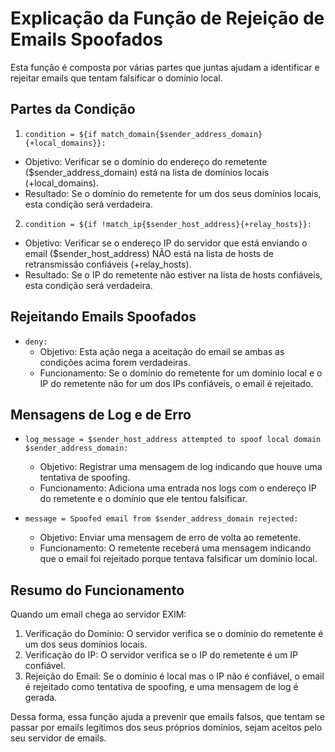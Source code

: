 # Explicação da Função de Rejeição de Emails Spoofados 
Esta função é composta por várias partes que juntas ajudam a identificar e rejeitar emails que tentam falsificar o domínio local.

## Partes da Condição
1. `condition = ${if match_domain{$sender_address_domain}{+local_domains}}:`
+ Objetivo: Verificar se o domínio do endereço do remetente ($sender_address_domain) está na lista de domínios locais (+local_domains).
+ Resultado: Se o domínio do remetente for um dos seus domínios locais, esta condição será verdadeira.

2. `condition = ${if !match_ip{$sender_host_address}{+relay_hosts}}:`
+ Objetivo: Verificar se o endereço IP do servidor que está enviando o email ($sender_host_address) NÃO está na lista de hosts de retransmissão confiáveis (+relay_hosts).
+ Resultado: Se o IP do remetente não estiver na lista de hosts confiáveis, esta condição será verdadeira.

## Rejeitando Emails Spoofados
+ `deny:`
  + Objetivo: Esta ação nega a aceitação do email se ambas as condições acima forem verdadeiras.
  + Funcionamento: Se o domínio do remetente for um domínio local e o IP do remetente não for um dos IPs confiáveis, o email é rejeitado.

## Mensagens de Log e de Erro
+ `log_message = $sender_host_address attempted to spoof local domain $sender_address_domain:`
  + Objetivo: Registrar uma mensagem de log indicando que houve uma tentativa de spoofing.
  + Funcionamento: Adiciona uma entrada nos logs com o endereço IP do remetente e o domínio que ele tentou falsificar.

+ `message = Spoofed email from $sender_address_domain rejected:`
  + Objetivo: Enviar uma mensagem de erro de volta ao remetente.
  + Funcionamento: O remetente receberá uma mensagem indicando que o email foi rejeitado porque tentava falsificar um domínio local.

## Resumo do Funcionamento
Quando um email chega ao servidor EXIM:

1. Verificação do Domínio: O servidor verifica se o domínio do remetente é um dos seus domínios locais.
2. Verificação do IP: O servidor verifica se o IP do remetente é um IP confiável.
3. Rejeição do Email: Se o domínio é local mas o IP não é confiável, o email é rejeitado como tentativa de spoofing, e uma mensagem de log é gerada.

Dessa forma, essa função ajuda a prevenir que emails falsos, que tentam se passar por emails legítimos dos seus próprios domínios, sejam aceitos pelo seu servidor de emails.
